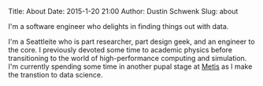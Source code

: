 Title: About
Date: 2015-1-20 21:00
Author: Dustin Schwenk
Slug: about

I'm a software engineer who delights in finding things out with data. 

I'm a Seattleite who is part researcher, part design geek, and an engineer to the core. I previously devoted some time to academic physics before transitioning to the world of high-performance computing and simulation. I'm currently spending some time in another pupal stage at [Metis](http://www.thisismetis.com/) as I make the transtion to data science. 
